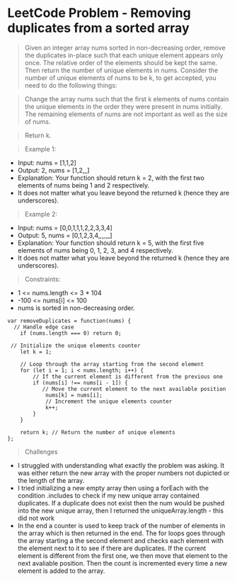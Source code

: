 # LeetCode Problem - Removing duplicates from a sorted array 

> Given an integer array nums sorted in non-decreasing order, remove the duplicates in-place such that each unique element appears only once. The relative order of the elements should be kept the same. Then return the number of unique elements in nums.
> Consider the number of unique elements of nums to be k, to get accepted, you need to do the following things:

> Change the array nums such that the first k elements of nums contain the unique elements in the order they were present in nums initially. The remaining elements of nums are not important as well as the size of nums.

> Return k.

> Example 1:

- Input: nums = [1,1,2]
- Output: 2, nums = [1,2,_]
- Explanation: Your function should return k = 2, with the first two elements of nums being 1 and 2 respectively.
- It does not matter what you leave beyond the returned k (hence they are underscores).

> Example 2:
- Input: nums = [0,0,1,1,1,2,2,3,3,4]
- Output: 5, nums = [0,1,2,3,4,_,_,_,_,_]
- Explanation: Your function should return k = 5, with the first five elements of nums being 0, 1, 2, 3, and 4 respectively.
- It does not matter what you leave beyond the returned k (hence they are underscores).
 
> Constraints:

- 1 <= nums.length <= 3 * 104
- -100 <= nums[i] <= 100
- nums is sorted in non-decreasing order.

```JS 
var removeDuplicates = function(nums) {
  // Handle edge case
    if (nums.length === 0) return 0; 

 // Initialize the unique elements counter
    let k = 1;
    
    // Loop through the array starting from the second element
    for (let i = 1; i < nums.length; i++) {
        // If the current element is different from the previous one
        if (nums[i] !== nums[i - 1]) {
           // Move the current element to the next available position
            nums[k] = nums[i];
            // Increment the unique elements counter
            k++; 
        }
    }
    
    return k; // Return the number of unique elements
};
```

> Challenges 
- I struggled with understanding what exactly the problem was asking. It was either return the new array with the proper numbers not dupicted or the length of the array. 
- I tried initializing a new empty array then using a forEach with the condition .includes to check if my new unique array contained duplicates. If a duplicate does not exist then the num would be pushed into the new unique array, then I returned the uniqueArray.length - this did not work
- In the end a counter is used to keep track of the number of elements in the array which is then returned in the end. The for loops goes through the array starting a the second element and checks each element with the element next to it to see if there are duplicates. If the current element is different from the first one, we then move that element to the next avaliable position. Then the count is incremented every time a new element is added to the array. 

